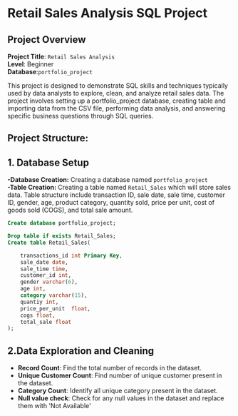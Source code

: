 # Retail Sales Analysis SQL Project
## Project Overview

**Project Title**: `Retail Sales Analysis`  
**Level**: Beginner  
**Database**:`portfolio_project`


This project is designed to demonstrate SQL skills and techniques typically used by data analysts to explore, clean, and analyze retail sales data. The project involves setting up a portfolio_project database, creating table and importing data from the CSV file, performing  data analysis, and answering specific business questions through SQL queries.

## **Project Structure:**  
## 1. Database Setup  
**-Database Creation:** Creating a database named `portfolio_project`  
**-Table Creation:** Creating a table named `Retail_Sales` which will store sales data. Table structure include transaction ID, sale date, sale time, customer ID, gender, age, product category, quantity sold, price per unit, cost of goods sold (COGS), and total sale amount.

```sql
Create database portfolio_project;

Drop table if exists Retail_Sales;
Create table Retail_Sales(

	transactions_id	int Primary Key,
	sale_date date,
	sale_time time,
	customer_id	int,
	gender varchar(6),
	age	int,
	category varchar(15),	
	quantiy	int,
	price_per_unit	float,
	cogs float,
	total_sale float
);
```

## 2.Data Exploration and Cleaning  
- **Record Count**: Find the total number of records in the dataset.  
- **Unique Customer Count**: Find number of unique customer present in the dataset.  
- **Category Count**: Identify all unique category present in the dataset.  
- **Null value check**: Check for any null values in the dataset and replace them with 'Not Available'  

